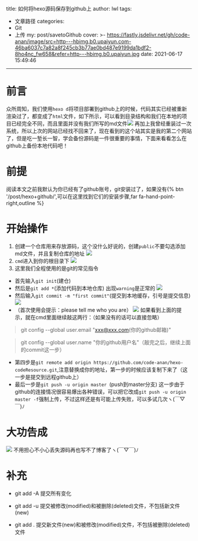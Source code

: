 title: 如何将hexo源码保存到github上
author: lwl
tags:
  - 文章路径
categories:
  - Git
  - 上传
my: post/savetoGithub
cover: >-
  https://fastly.jsdelivr.net/gh/code-anan/image/src=http---hbimg.b0.upaiyun.com-46ba6037c7a82a8f245cb3b77ae0bd487e9199da1bdf2-8ho4nc_fw658&refer=http---hbimg.b0.upaiyun.jpg
date: 2021-06-17 15:49:46
---

# 前言
众所周知，我们使用`hexo d`将项目部署到github上的时候，代码其实已经被重新渲染过了，都变成了`html`文件，如下所示，可以看到目录结构和我们在本地的项目已经完全不同，而且里面并没有我们所写的md文件![](https://fastly.jsdelivr.net/gh/code-anan/image/20210617155143.png)
再加上我曾经重装过一次系统，所以上次的网站已经找不回来了，现在看到的这个站其实是我的第二个网站了，但是吃一堑长一智，学会备份源码是一件很重要的事情，下面来看看怎么在github上备份本地代码吧！

# 前提
阅读本文之前我默认为你已经有了github账号，git安装过了，如果没有{% btn '/post/hexo+github/',可以在这里找到它们的安装步骤,far fa-hand-point-right,outline %}

# 开始操作
1. 创建一个仓库用来存放源码，这个没什么好说的，创建`public`不要勾选添加md文件，并且复制仓库的地址
![](https://fastly.jsdelivr.net/gh/code-anan/image/20210617160804.png)
2. `cmd`进入到你的根目录下
![](https://fastly.jsdelivr.net/gh/code-anan/image/20210617160723.png)
3. 这里我们全程使用的是git的常见指令
  + 首先输入`git init`(建仓)
  + 然后是`git add *`(添加代码到本地仓库)
  出现`warning`是正常的
  ![](https://fastly.jsdelivr.net/gh/code-anan/image/20210617161144.png)
  + 然后输入`git commit -m "first commit"`(提交到本地缓存，引号是提交信息)![](https://fastly.jsdelivr.net/gh/code-anan/image/20210617161352.png)
  + （首次使用会提示：please tell me who you are）
  ![](https://fastly.jsdelivr.net/gh/code-anan/image/20210617161501.png)
  如果看到上面的提示，就在cmd里面继续敲这两行：（如果没有的话可以直接忽略）

>git config --global user.email "xxx@xxx.com(你的github邮箱)"   

>git config --global user.name "你的github用户名"（敲完之后，继续上面的commit这一步）
 
 + 第四步是`git remote add origin https://github.com/code-anan/hexo-codeResource.git`,注意替换成你的地址，第一步的时候应该复制下来了（这一步是提交到远程github上）
 + 最后一步是`git push -u origin master `(push到master分支)
 这一步由于github的连接情况很容易爆出各种错误，可以把它改成`git push -u origin master -f`强制上传，不过这样还是有可能上传失败，可以多试几次ヽ(￣▽￣)ﾉ
 # 大功告成
 ![](https://fastly.jsdelivr.net/gh/code-anan/image/20210617162145.png)
 不用担心不小心丢失源码再也写不了博客了ヽ(￣▽￣)ﾉ
 # 补充
   +   git add -A  提交所有变化

   +  git add -u  提交被修改(modified)和被删除(deleted)文件，不包括新文件(new)

   + git add .  提交新文件(new)和被修改(modified)文件，不包括被删除(deleted)文件